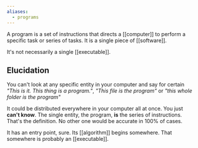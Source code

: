 ```yaml
---
aliases:
  - programs
---
```

A program is a set of instructions that directs a [[computer]] to perform a specific task or series of tasks. 
It is a single piece of [[software]].

It's not necessarily a single [[executable]].

## Elucidation

You can't look at any specific entity in your computer and say for certain
_"This is it. This thing is a program."_, _"This file is the program"_
or
_"this whole folder is the program"_

It could be distributed everywhere in your computer all at once. You just **can't know**.
The single entity, the program, **is** the series of instructions. That's the definition.
No other one would be accurate in 100% of cases.

It has an entry point, sure. Its [[algorithm]] begins somewhere. That somewhere is probably an [[executable]].